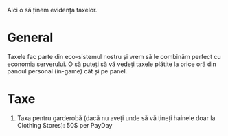 Aici o să ținem evidența taxelor.

# General
Taxele fac parte din eco-sistemul nostru și vrem să le combinăm perfect cu economia serverului.
O să puteți să vă vedeți taxele plătite la orice oră din panoul personal (in-game) cât și pe panel.

# Taxe

1. Taxa pentru garderobă (dacă nu aveți unde să vă țineți hainele doar la Clothing Stores): 50$ per PayDay
